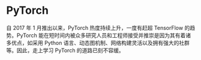 # PyTorch

自 2017 年 1 月推出以来，PyTorch 热度持续上升，一度有赶超 TensorFlow 的趋势。PyTorch 能在短时间内被众多研究人员和工程师接受并推崇是因为其有着诸多优点，如采用 Python 语言、动态图机制、网络构建灵活以及拥有强大的社群等。因此，走上学习 PyTorch 的道路已刻不容缓。